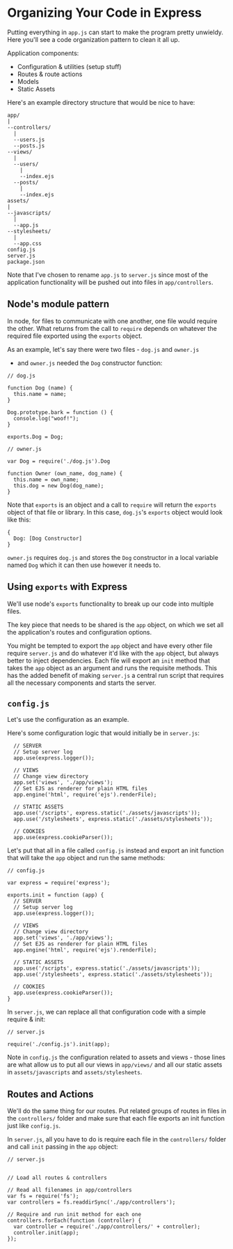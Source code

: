 # Organizing Your Code in Express

Putting everything in `app.js` can start to make the program pretty
unwieldy. Here you'll see a code organization pattern to clean it all
up.

Application components:
* Configuration & utilities (setup stuff)
* Routes & route actions
* Models
* Static Assets

Here's an example directory structure that would be nice to have:

```
app/
|
--controllers/
  |
  --users.js
  --posts.js
--views/
  |
  --users/
    |
    --index.ejs
  --posts/
    |
    --index.ejs
assets/
|
--javascripts/
  |
  --app.js
--stylesheets/
  |
  --app.css
config.js
server.js
package.json
```

Note that I've chosen to rename `app.js` to `server.js` since most of
the application functionality will be pushed out into files in
`app/controllers`.

## Node's module pattern

In node, for files to communicate with one another, one file would
require the other. What returns from the call to `require` depends on
whatever the required file exported using the `exports` object.

As an example, let's say there were two files - `dog.js` and `owner.js`
- and `owner.js` needed the `Dog` constructor function:

```
// dog.js

function Dog (name) {
  this.name = name;
}

Dog.prototype.bark = function () {
  console.log("woof!");
}

exports.Dog = Dog;
```

```
// owner.js

var Dog = require('./dog.js').Dog

function Owner (own_name, dog_name) {
  this.name = own_name;
  this.dog = new Dog(dog_name);
}
```

Note that `exports` is an object and a call to `require` will return the
`exports` object of that file or library. In this case, `dog.js`'s
`exports` object would look like this:

```
{
  Dog: [Dog Constructor]
}
```

`owner.js` requires `dog.js` and stores the `Dog` constructor in a local
variable named `Dog` which it can then use however it needs to.

## Using `exports` with Express

We'll use node's `exports` functionality to break up our code into
multiple files. 

The key piece that needs to be shared is the `app`
object, on which we set all the application's routes and configuration
options. 

You might be tempted to export the `app` object and have every other
file require `server.js` and do whatever it'd like with the `app`
object, but always better to inject dependencies. Each file will export
an `init` method that takes the `app` object as an argument and runs the
requisite methods. This has the added benefit of making `server.js` a
central run script that requires all the necessary components and starts
the server.

## `config.js`

Let's use the configuration as an example.

Here's some configuration logic that would initially be in `server.js`:

```
  // SERVER
  // Setup server log
  app.use(express.logger());

  // VIEWS
  // Change view directory
  app.set('views', './app/views');
  // Set EJS as renderer for plain HTML files
  app.engine('html', require('ejs').renderFile);

  // STATIC ASSETS
  app.use('/scripts', express.static('./assets/javascripts'));
  app.use('/stylesheets', express.static('./assets/stylesheets'));

  // COOKIES
  app.use(express.cookieParser());

```

Let's put that all in a file called `config.js` instead and export an
init function that will take the `app` object and run the same methods:

```
// config.js

var express = require('express');

exports.init = function (app) {
  // SERVER
  // Setup server log
  app.use(express.logger());

  // VIEWS
  // Change view directory
  app.set('views', './app/views');
  // Set EJS as renderer for plain HTML files
  app.engine('html', require('ejs').renderFile);

  // STATIC ASSETS
  app.use('/scripts', express.static('./assets/javascripts'));
  app.use('/stylesheets', express.static('./assets/stylesheets'));

  // COOKIES
  app.use(express.cookieParser());
}
``` 

In `server.js`, we can replace all that configuration code with a simple
require & init:

```
// server.js

require('./config.js').init(app);
```

Note in `config.js` the configuration related to assets and views -
those lines are what allow us to put all our views in `app/views/`
and all our static assets in `assets/javascripts` and
`assets/stylesheets`.

## Routes and Actions

We'll do the same thing for our routes. Put related groups of routes in
files in the `controllers/` folder and make sure that each file exports
an init function just like `config.js`.

In `server.js`, all you have to do is require each file in the
`controllers/` folder and call `init` passing in the `app` object:

```
// server.js


// Load all routes & controllers

// Read all filenames in app/controllers
var fs = require('fs');
var controllers = fs.readdirSync('./app/controllers');

// Require and run init method for each one
controllers.forEach(function (controller) {
  var controller = require('./app/controllers/' + controller);
  controller.init(app);
});

```


